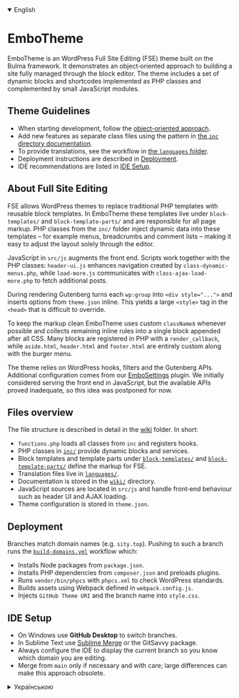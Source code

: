 <details open>
<summary>English</summary>

# EmboTheme

EmboTheme is an WordPress Full Site Editing (FSE) theme built on the Bulma framework. It demonstrates an object‑oriented approach to building a site fully managed through the block editor. The theme includes a set of dynamic blocks and shortcodes implemented as PHP classes and complemented by small JavaScript modules.

## Theme Guidelines

- When starting development, follow the [object-oriented approach](wiki/en/files.md).
- Add new features as separate class files using the pattern in [the `inc` directory documentation](wiki/en/inc.md).
- To provide translations, see the workflow in [the `languages` folder](wiki/en/languages.md).
- Deployment instructions are described in [Deployment](#deployment).
- IDE recommendations are listed in [IDE Setup](#ide-setup).

## About Full Site Editing

FSE allows WordPress themes to replace traditional PHP templates with reusable block templates. In EmboTheme these templates live under `block-templates/` and `block-template-parts/` and are responsible for all page markup. PHP classes from the `inc/` folder inject dynamic data into these templates – for example menus, breadcrumbs and comment lists – making it easy to adjust the layout solely through the editor.

JavaScript in `src/js` augments the front end. Scripts work together with the PHP classes: `header-ui.js` enhances navigation created by `class-dynamic-menus.php`, while `load-more.js` communicates with `class-ajax-load-more.php` to fetch additional posts.

During rendering Gutenberg turns each `wp:group` into `<div style="...">` and inserts options from `theme.json` inline. This yields a large `<style>` tag in the `<head>` that is difficult to override.

To keep the markup clean EmboTheme uses custom `className`s whenever possible and collects remaining inline rules into a single block appended after all CSS. Many blocks are registered in PHP with a `render_callback`, while `aside.html`, `header.html` and `footer.html` are entirely custom along with the burger menu.

The theme relies on WordPress hooks, filters and the Gutenberg APIs. Additional configuration comes from our [EmboSettings](https://github.com/bogdan2143/EmboSettings) plugin. We initially considered serving the front end in JavaScript, but the available APIs proved inadequate, so this idea was postponed for now.

## Files overview

The file structure is described in detail in the [wiki](wiki/en/README.md) folder. In short:

- `functions.php` loads all classes from `inc` and registers hooks.
- PHP classes in [`inc/`](wiki/en/inc.md) provide dynamic blocks and services.
- Block templates and template parts under [`block-templates/`](wiki/en/block-templates.md) and [`block-template-parts/`](wiki/en/block-template-parts.md) define the markup for FSE.
- Translation files live in [`languages/`](wiki/en/languages.md).
- Documentation is stored in the [`wiki/`](wiki/en/wiki.md) directory.
- JavaScript sources are located in `src/js` and handle front‑end behaviour such as header UI and AJAX loading.
- Theme configuration is stored in `theme.json`.

## Deployment

Branches match domain names (e.g. `sity.top`). Pushing to such a branch runs
the [`build-domains.yml`](.github/workflows/build-domains.yml) workflow which:

- Installs Node packages from `package.json`.
- Installs PHP dependencies from `composer.json` and preloads plugins.
- Runs `vendor/bin/phpcs` with `phpcs.xml` to check WordPress standards.
- Builds assets using Webpack defined in `webpack.config.js`.
- Injects `GitHub Theme URI` and the branch name into `style.css`.

## IDE Setup

- On Windows use **GitHub Desktop** to switch branches.
- In Sublime Text use [Sublime Merge](https://www.sublimemerge.com) or the
  GitSavvy package.
- Always configure the IDE to display the current branch so you know which
  domain you are editing.
- Merge from `main` only if necessary and with care; large differences can
  make this approach obsolete.
</details>

<details>
<summary>Українською</summary>

# EmboTheme

EmboTheme — тема WordPress з підтримкою Full Site Editing (FSE) на базі фреймворка Bulma. Вона демонструє об'єктно-орієнтований підхід до побудови сайту, який повністю керується через блоковий редактор. Тема містить набір динамічних блоків і шорткодів, реалізованих у вигляді PHP‑класів та доповнених невеликими JavaScript‑модулями.

## Themes Guidelines

- Приступаючи до розробки, дотримуйтеся [об'єктно-орієнтованого підходу](wiki/uk/files.md).
- Нові можливості додавайте окремими файлами класів, як описано в [папці `inc`](wiki/uk/inc.md).
- Для перекладу текстів користуйтеся схемою з [каталогу `languages`](wiki/uk/languages.md).
- Інструкції щодо деплою знаходяться в розділі [Деплой](#деплой).
- Рекомендації по IDE описані в розділі [Налаштування IDE](#налаштування-ide).

## Про Full Site Editing

FSE дозволяє темам WordPress замінювати класичні PHP‑шаблони багаторазовими блоковими шаблонами. У EmboTheme ці шаблони розміщено в каталогах `block-templates/` та `block-template-parts/` і вони відповідають за всю розмітку сторінок. PHP‑класи з каталогу `inc/` забезпечують динамічні дані — наприклад, меню, хлібні крихти та списки коментарів — що дозволяє налаштовувати макет лише через редактор.

JavaScript у `src/js` доповнює роботу фронтенду. Скрипти взаємодіють із PHP‑класами: `header-ui.js` розширює навігацію, створену `class-dynamic-menus.php`, а `load-more.js` звертається до `class-ajax-load-more.php` для підвантаження додаткових записів.

Під час рендерингу Gutenberg перетворює кожен `wp:group` на `<div style="...">`, а властивості з `theme.json` додає інлайном. Це формує великий `<style>` у `<head>` і стилі важко перекривати.

У темі використано власні `className` де можливо, а всі інлайни збираються в єдиний блок після CSS. Блоки часто реєструються у PHP із `render_callback`, а файли `aside.html`, `header.html` і `footer.html` повністю кастомні, як і burger‑меню.

Ми спираємося на хуки, фільтри та API WordPress і Gutenberg. Для додаткових налаштувань існує плагін [EmboSettings](https://github.com/bogdan2143/EmboSettings). Ідея рендерити фронтенд на JavaScript відкладена через обмеження API, але в майбутньому це може змінитись.

## Огляд файлів

Структура файлів докладно описана у [вікі](wiki/uk/README.md). Коротко:

- `functions.php` підключає всі класи з `inc` та реєструє хуки.
- PHP‑класи у [`inc/`](wiki/uk/inc.md) забезпечують динамічні блоки й сервіси.
- Блокові шаблони та частини шаблонів у [`block-templates/`](wiki/uk/block-templates.md) та [`block-template-parts/`](wiki/uk/block-template-parts.md) визначають розмітку для FSE.
- Файли перекладів розміщено в [`languages/`](wiki/uk/languages.md).
- Документація міститься у каталозі [`wiki/`](wiki/uk/wiki.md).
- Джерела JavaScript знаходяться у `src/js` і відповідають за поведінку інтерфейсу, наприклад, за меню та AJAX‑завантаження.
- Налаштування теми зберігаються у `theme.json`.

## Деплой

Гілки називаються за доменами (наприклад, `sity.top`). Пуш у таку гілку
запускає workflow [`build-domains.yml`](.github/workflows/build-domains.yml), який:

- встановлює Node‑пакети з `package.json`;
- встановлює залежності Composer з `composer.json` та попередньо ставить плагіни;
- перевіряє код на стандарти WordPress за допомогою `phpcs.xml`;
- збирає assets через Webpack із `webpack.config.js`;
- додає рядки `GitHub Theme URI` та назву гілки в `style.css`.

## Налаштування IDE

- Під Windows зручно перемикати гілки у **GitHub Desktop**.
- У Sublime Text можна скористатись [Sublime Merge](https://www.sublimemerge.com)
  або плагіном GitSavvy.
- Завжди вмикайте відображення поточної гілки, щоб знати який домен ви редагуєте.
- Злиття з `main` робіть обережно; при значних розбіжностях такий підхід може
  втратити актуальність.
</details>
